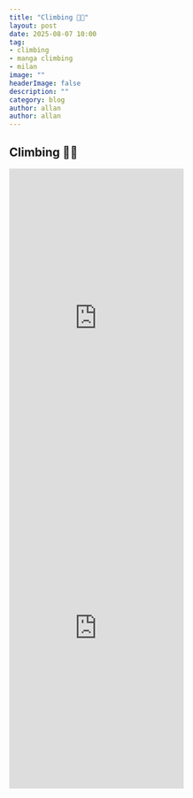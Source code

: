 ```yaml
---
title: "Climbing 🏋🏽"
layout: post
date: 2025-08-07 10:00
tag: 
- climbing
- manga climbing
- milan
image: ""
headerImage: false
description: ""
category: blog
author: allan
author: allan
---
```

## Climbing 🏋🏽

<iframe width="315" height="560" 
src="https://youtube.com/shorts/YaXeaBhDJMc?si=HZ5YHnJtFeOZvWpr" 
title="YouTube video player" frameborder="0" 
allow="accelerometer; autoplay; clipboard-write; encrypted-media;
gyroscope; picture-in-picture;
web-share"
allowfullscreen></iframe>


<iframe width="315" height="560" 
src="https://youtube.com/shorts/J5LhrQOuNmQ?si=JrQvcckWGtSpht8E" 
title="YouTube video player" frameborder="0" 
allow="accelerometer; autoplay; clipboard-write; encrypted-media;
gyroscope; picture-in-picture;
web-share"
allowfullscreen></iframe>
